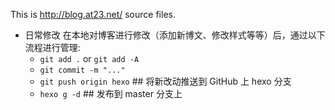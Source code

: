 This is http://blog.at23.net/ source files.

* 日常修改
	在本地对博客进行修改（添加新博文、修改样式等等）后，通过以下流程进行管理:  
	* `git add .` or `git add -A`  
	* `git commit -m "..."`  
	* `git push origin hexo` ## 将新改动推送到 GitHub 上 hexo  分支  
	* `hexo g -d` ## 发布到 master 分支上  
